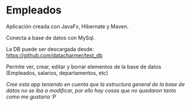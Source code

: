 # Empleados

Aplicación creada con JavaFx, Hibernate y Maven.

Conecta a base de datos con MySql.

La DB puede ser descargada desde: https://github.com/datacharmer/test_db

Permite ver, crear, editar y borrar elementos de la base de datos (Empleados, salarios, departamentos, etc)



*Cree esta app teniendo en cuenta que la estructura general de la base de datos no se iba a modificar,
por ello hay cosas que no quedaron tanto como me gustaria* :P
